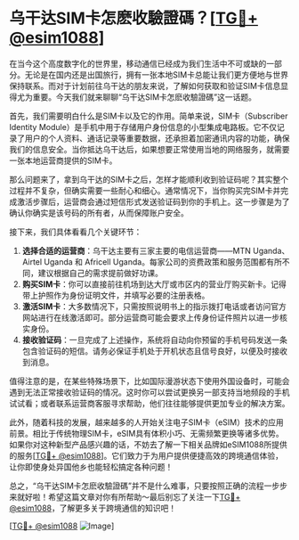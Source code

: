 # 乌干达SIM卡怎麽收驗證碼？[[TG💪+ @esim1088](https://t.me/s/esim1088)]

在当今这个高度数字化的世界里，移动通信已经成为我们生活中不可或缺的一部分。无论是在国内还是出国旅行，拥有一张本地SIM卡总能让我们更方便地与世界保持联系。而对于计划前往乌干达的朋友来说，了解如何获取和验证SIM卡信息显得尤为重要。今天我们就来聊聊“乌干达SIM卡怎麽收驗證碼”这一话题。

首先，我们需要明白什么是SIM卡以及它的作用。简单来说，SIM卡（Subscriber Identity Module）是手机中用于存储用户身份信息的小型集成电路板。它不仅记录了用户的个人资料、通话记录等重要数据，还承担着加密通讯内容的功能，确保我们的信息安全。当你抵达乌干达后，如果想要正常使用当地的网络服务，就需要一张本地运营商提供的SIM卡。

那么问题来了，拿到乌干达的SIM卡之后，怎样才能顺利收到验证码呢？其实整个过程并不复杂，但确实需要一些耐心和细心。通常情况下，当你购买完SIM卡并完成激活步骤后，运营商会通过短信形式发送验证码到你的手机上。这一步骤是为了确认你确实是该号码的所有者，从而保障账户安全。

接下来，我们具体看看几个关键环节：
1. **选择合适的运营商**：乌干达主要有三家主要的电信运营商——MTN Uganda、Airtel Uganda 和 Africell Uganda。每家公司的资费政策和服务范围都有所不同，建议根据自己的需求提前做好功课。
2. **购买SIM卡**：你可以直接前往机场到达大厅或市区内的营业厅购买新卡。记得带上护照作为身份证明文件，并填写必要的注册表格。
3. **激活SIM卡**：大多数情况下，只需按照说明书上的指示拨打电话或者访问官方网站进行在线激活即可。部分运营商可能会要求上传身份证件照片以进一步核实身份。
4. **接收验证码**：一旦完成了上述操作，系统将自动向你预留的手机号码发送一条包含验证码的短信。请务必保证手机处于开机状态且信号良好，以便及时接收到消息。

值得注意的是，在某些特殊场景下，比如国际漫游状态下使用外国设备时，可能会遇到无法正常接收验证码的情况。这时你可以尝试更换另一部支持当地频段的手机试试看；或者联系运营商客服寻求帮助，他们往往能够提供更加专业的解决方案。

此外，随着科技的发展，越来越多的人开始关注电子SIM卡（eSIM）技术的应用前景。相比于传统物理SIM卡，eSIM具有体积小巧、无需频繁更换等诸多优势。如果你对这种新型产品感兴趣的话，不妨去了解一下相关品牌如eSIM1088所提供的服务[[TG💪+ @esim1088](https://t.me/s/esim1088)]。它们致力于为用户提供便捷高效的跨境通信体验，让你即使身处异国他乡也能轻松搞定各种问题！

总之，“乌干达SIM卡怎麽收驗證碼”并不是什么难事，只要按照正确的流程一步步来就好啦！希望这篇文章对你有所帮助～最后别忘了关注一下[TG💪+ @esim1088](https://t.me/s/esim1088)，了解更多关于跨境通信的知识吧！

[[TG💪+ @esim1088](https://t.me/s/esim1088) ![Image](https://i.postimg.cc/4NQfJmqS/Snipaste-2025-05-13-00-14-12.png)]